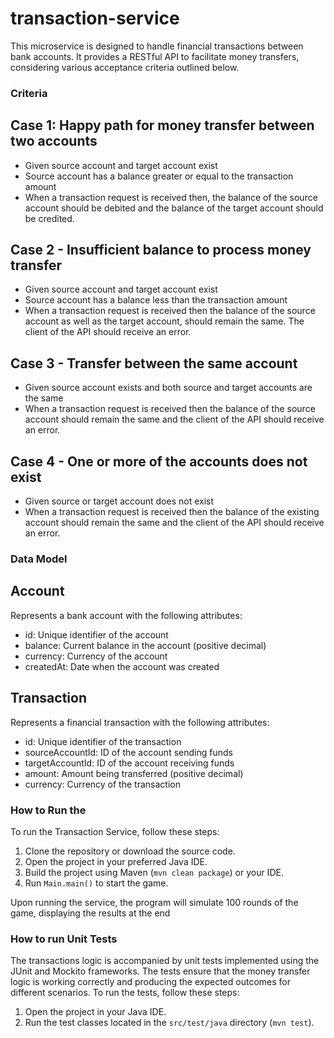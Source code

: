﻿# transaction-service

This microservice is designed to handle financial transactions between bank accounts. It provides a RESTful API to facilitate money transfers, considering various acceptance criteria outlined below.

### Criteria

## Case 1: Happy path for money transfer between two accounts
- Given source account and target account exist
- Source account has a balance greater or equal to the transaction amount
- When a transaction request is received then, the balance of the source account should be debited and the balance of the target account should be credited.

## Case 2 - Insufficient balance to process money transfer
- Given source account and target account exist
- Source account has a balance less than the transaction amount
- When a transaction request is received then the balance of the source account as well as the target account, should remain the same. The client of the API should receive an error.

## Case 3 - Transfer between the same account
- Given source account exists and both source and target accounts are the same
- When a transaction request is received then the balance of the source account should remain the same and the client of the API should receive an error.

## Case 4 - One or more of the accounts does not exist
- Given source or target account does not exist
- When a transaction request is received then the balance of the existing account should remain the same and the client of the API should receive an error.

### Data Model

## Account
Represents a bank account with the following attributes:
- id: Unique identifier of the account
- balance: Current balance in the account (positive decimal)
- currency: Currency of the account
- createdAt: Date when the account was created

## Transaction
Represents a financial transaction with the following attributes:
- id: Unique identifier of the transaction
- sourceAccountId: ID of the account sending funds
- targetAccountId: ID of the account receiving funds
- amount: Amount being transferred (positive decimal)
- currency: Currency of the transaction

### How to Run the

To run the Transaction Service, follow these steps:

1. Clone the repository or download the source code.
2. Open the project in your preferred Java IDE.
3. Build the project using Maven (```mvn clean package```) or your IDE.
4. Run `Main.main()` to start the game.

Upon running the service, the program will simulate 100 rounds of the game, displaying the results at the end

### How to run Unit Tests

The transactions logic is accompanied by unit tests implemented using the JUnit and Mockito frameworks. The tests ensure that the money transfer logic is working correctly and producing the expected outcomes for different scenarios. To run the tests,
follow these steps:

1. Open the project in your Java IDE.
2. Run the test classes located in the `src/test/java` directory (`mvn test`).
